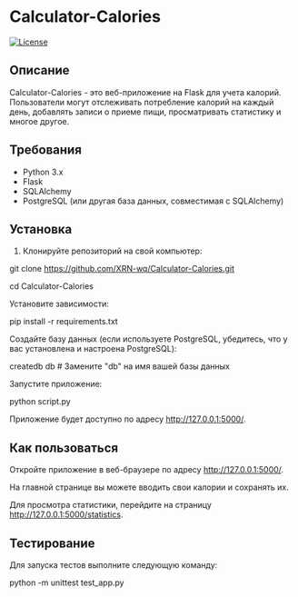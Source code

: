 # Calculator-Calories

[![License](https://img.shields.io/badge/license-MIT-blue.svg)](https://opensource.org/licenses/MIT)

## Описание

Calculator-Calories - это веб-приложение на Flask для учета калорий. Пользователи могут отслеживать потребление калорий на каждый день, добавлять записи о приеме пищи, просматривать статистику и многое другое.

## Требования

- Python 3.x
- Flask
- SQLAlchemy
- PostgreSQL (или другая база данных, совместимая с SQLAlchemy)

## Установка

 1. Клонируйте репозиторий на свой компьютер:

git clone https://github.com/XRN-wq/Calculator-Calories.git

cd Calculator-Calories

Установите зависимости:

pip install -r requirements.txt

Создайте базу данных (если используете PostgreSQL, убедитесь, что у вас установлена и настроена PostgreSQL):

createdb db  # Замените "db" на имя вашей базы данных

Запустите приложение:

python script.py

Приложение будет доступно по адресу http://127.0.0.1:5000/.

## Как пользоваться
Откройте приложение в веб-браузере по адресу http://127.0.0.1:5000/.

На главной странице вы можете вводить свои калории и сохранять их.

Для просмотра статистики, перейдите на страницу http://127.0.0.1:5000/statistics.
## Тестирование
Для запуска тестов выполните следующую команду:

python -m unittest test_app.py